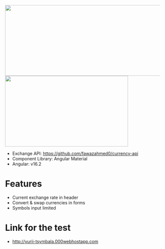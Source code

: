 <img src="https://github.com/yurii-tsymbala/Currency-Converter/assets/35536487/2d0fa2f8-2c2e-45a0-ba63-319024b7c9b0" width="600" height="230"> 
<img src="https://github.com/yurii-tsymbala/Currency-Converter/assets/35536487/1459fb3a-ca78-426c-9e9f-4070dfb2b636" width="400" height="230">

- Exchange API: https://github.com/fawazahmed0/currency-api                          
- Component Library: Angular Material                  
- Angular: v16.2  
# Features
- Current exchange rate in header
- Convert & swap currencies in forms
- Symbols input limited
# Link for the test
- http://yurii-tsymbala.000webhostapp.com



